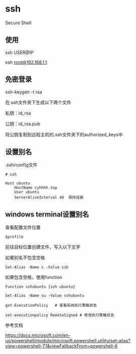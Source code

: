 # ssh

Secure Shell

## 使用

ssh USER@IP

ssh root@192.168.1.1

## 免密登录

ssh-keygen -t rsa

在.ssh文件夹下生成以下两个文件

私钥：id_rsa    

公钥：id_rsa.pub

将公钥复制到远程主机的.ssh文件夹下的authorized_keys中

## 设置别名

.ssh/config文件

```
# ssh

Host ubuntu
    HostName cyhhhh.top
    User ubuntu
    ServerAliveInterval 40  保持连接
```

## windows terminal设置别名

查看配置文件位置

```
$profile
```

前往目标位置创建文件，写入以下文字

如果别名不包含空格

```
Set-Alias -Name s -Value ssh
```

如果包含空格，使用function

```
Function sshubuntu {ssh ubuntu} 

Set-Alias -Name su -Value sshubuntu
```

```
get-ExecutionPolicy   # 查看系统执行策略状态

set-executionpolicy RemoteSigned # 修改执行策略状态
```

参考文档

https://docs.microsoft.com/en-us/powershell/module/microsoft.powershell.utility/set-alias?view=powershell-7.1&viewFallbackFrom=powershell-6

